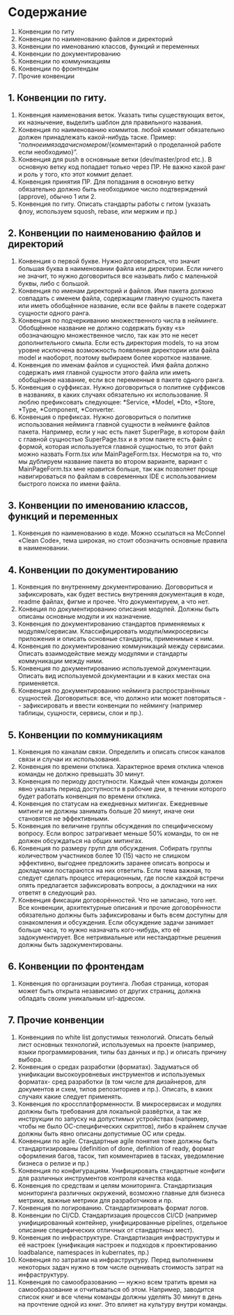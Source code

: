 # Содержание
1. Конвенции по гиту
2. Конвенции по наименованию файлов и директорий
3. Конвенции по именованию классов, функций и переменных
4. Конвенции по документированию
5. Конвенции по коммуникациям
6. Конвенции по фронтендам
7. Прочие конвенции

## 1. Конвенции по гиту.
1. Конвенция наименования веток. Указать типы существующих веток, их назнычение, выделить шаблон для правильного названия.
2. Конвенция по наименованию коммитов. любой коммит обязательно должен принадлежать какой-нибудь таске. Пример:
“${полное имя задачи с номером}/${комментарий о проделанной работе если необходимо}”.
3. Конвенция для push в основныые ветки (dev/master/prod etc.). В основную ветку код попадает только через ПР. Не важно какой ранг и роль у того, кто этот коммит делает.
4. Конвенция принятия ПР. Для попадания в основную ветку обязательно должно быть необходимое число подтверждений (approve), обычно 1 или 2.
5. Конвенция по гиту. Описать стандарты работы с гитом (указать флоу, используем squosh, rebase, или мержим и пр.)

## 2. Конвенции по наименованию файлов и директорий
1. Конвенция о первой букве. Нужно договориться, что значит большая буква в наименовании файла или директории. Если ничего не значит, то нужно договориться все называть либо с маленькой буквы, либо с большой.
2. Конвенция по именам директорий и файлов. Имя пакета должно совпадать с именем файла, содержащим главную сущность пакета или иметь обобщённое название, если все файлы в пакете содержат сущности одного ранга. 
3. Конвенция по подчеркиванию множественного числа в нейминге. Обобщённое название не должно содержать букву «s» обозначающую множественное число, так как это не несет дополнительного смыла. Если есть директория models, то на этом уровне исключена возможность появления директории или файла model и наоборот, поэтому выбираем более короткое название.
4. Конвенция по именам файлов и сущностей. Имя файла должно содержать имя главной сущности этого файла или иметь обобщённое название, если все переменные в пакете  одного ранга.
5. Конвенция о суффиксах. Нужно договориться о политике суффиксов в названиях, в каких случаях обязательно их использование. Я люблю префиксовать следующее: *Service, *Model, *Dto, *Store, *Type, *Component, *Converter.
6. Конвенция о префиксах. Нужно договориться о политике использования нейминга главной сущности в нейминге файлов пакета. Например, если у нас есть пакет SuperPage, в котором файл с главной сущностью SuperPage.tsx и в этом пакете есть файл с формой, которая используется главной сущностью, то этот файл можно назвать Form.tsx или MainPageForm.tsx. Несмотря на то, что мы дублируем название пакета во втором варианте, вариант с MainPageForm.tsx мне нравится больше, так как позволяет проще навигироваться по файлам в современных IDE с использованием быстрого поиска по имени файла.

## 3. Конвенции по именованию классов, функций и переменных
1. Конвенция по наименованию в коде. Можно ссылаться на McConnel «Clean Code», тема широкая, но стоит обозначить основные правила в наименовании.

## 4. Конвенции по документированию
1. Конвенция по внутреннему документированию. Договориться и зафиксировать, как будет вестись внутренняя документация в коде, readme файлах, фигме и прочее. Что документируем, а что нет.
2. Конвеция по документированию описания модулей. Должны быть описаны основные модули и их назначение.
3. Конвенция по документированию стандартов применяемых к модулям/сервисам. Классифицировать модули/микросервисы приложения и описать основные стандарты, применимые к ним.
4. Конвенция по документированию коммуникаций между сервисами. Описать взаимодействие между модулями и стандарты коммуникации между ними.
5. Конвенция по документированию используемой документации. Описать вид используемой документации и в каких местах она применяется.
6. Конвенция по документированию нейминга распространённых сущностей. Договориться: все, что должно или может повторяться -- зафиксировать и ввести конвенции по неймингу (например таблицы, сущности, сервисы, слои и пр.).

## 5. Конвенции по коммуникациям 
1. Конвенция по каналам связи. Определить и описать список каналов связи и случаи их использования.
2. Конвенция по времени отклика. Характерное время отклика членов команды не должно превышать 30 минут.
3. Конвенция по периоду доступности. Каждый член команды должен явно указать период доступности в рабочие дни, в течении которого будет работать  конвенция по времени отклика.
4. Конвенция по статусам на ежедневных митингах. Ежедневные митинги не должны занимать больше 20 минут, иначе они становятся не эффективными.
5. Конвенция по величине группы обсуждения по специфическому вопросу. Если вопрос затрагивает меньше 50% команды, то он не должен обсуждаться на общих митингах.
6. Конвенция по размеру групп для обсуждения. Собирать группы количеством участников более 10 (15) часто не слишком эффективно, выгоднее предложить заранее описать вопросы и докладчики постараются на них ответить. Если тема важная, то следует сделать процесс итерационным, где после каждой встречи опять предлагается зафиксировать вопросы, а докладчики на них ответят в следующий раз.
7. Конвенция фиксации договорённостей. Что не записано, того нет. Все конвенции, архитектурные описания и прочие договорённости обязательно должны быть зафиксированы и быть всем доступны для ознакомления и обсуждения. Если обсуждение задачи занимает больше часа, то нужно назначать кого-нибудь, кто её задокументирует. Все нетривиальные или нестандартные решения должны быть задокументированы.

## 6. Конвенции по фронтендам
1. Конвенция по организации роутинга. Любая страница, которая может быть открыта независимо от других страниц, должна обладать своим уникальным url-адресом.

## 7. Прочие конвенции
1. Конвенциия по white list допустимых технологий. Описать белый лист основных технологий, используемых на проекте (например, языки программирования, типы баз данных и пр.) и описать причину выбора.
2. Конвенция о средах разработки (форматах). Задуматься об унификации высокоуровневых инструментов и используемых форматах- сред разработки (в том числе для дизайнеров, для документов и схем, типов репозиториев и пр.). Описать, в каких случаях какие следует применять.
3. Конвенция по кроссплатформенности. В микросервисах и модулях должны быть требования для локальной развёртки, а так же инструкции по запуску на допустимых устройствах (например, чтобы не было ОС-специфических скриптов), либо в крайнем случае должны быть явно описаны допустимые ОС или среды.
4. Конвенции по agile. Стандартные agile понятия тоже должны быть стандартизированы (definition of done, definition of ready, формат оформления багов, тасок, тип комментариев в тасках, уведомление бизнеса о релизе и пр.)
5. Конвенция по конфигурациям. Унифицировать стандартные конфиги для различных инструментов контроля качества кода.
6. Конвенция по средствам и целям мониторинга. Стандартизация мониторинга различных окружений, возможно главные для бизнеса метрики, важные метрики для разработчиков и пр.
7. Конвенция по логированию. Стандартизировать формат логов.
8. Конвенции по CI/CD. Стандартизация процессов CI/CD (например унифицированный контейнер, унифицированные pipelines, отдельное описание специфических отличных от стандартных мест).
9. Конвенция по инфраструктуре. Стандартизация инфраструктуры и её настроек (унификация настроек и подходов к проектированию loadbalance, namespaces in kubernates, пр.)
10. Конвенция по затратам на инфраструктуру. Перед выполнением некоторых задач нужно в том числе оценивать стоимость затрат на инфраструктуру.
11. Конвенция по самообразованию — нужно всем тратить время на самообразование и отчитываться об этом. Например, заводится список книг и все члены команды должны уделять 30 минут в день на прочтение одной из книг. Это влияет на культуру внутри команды.